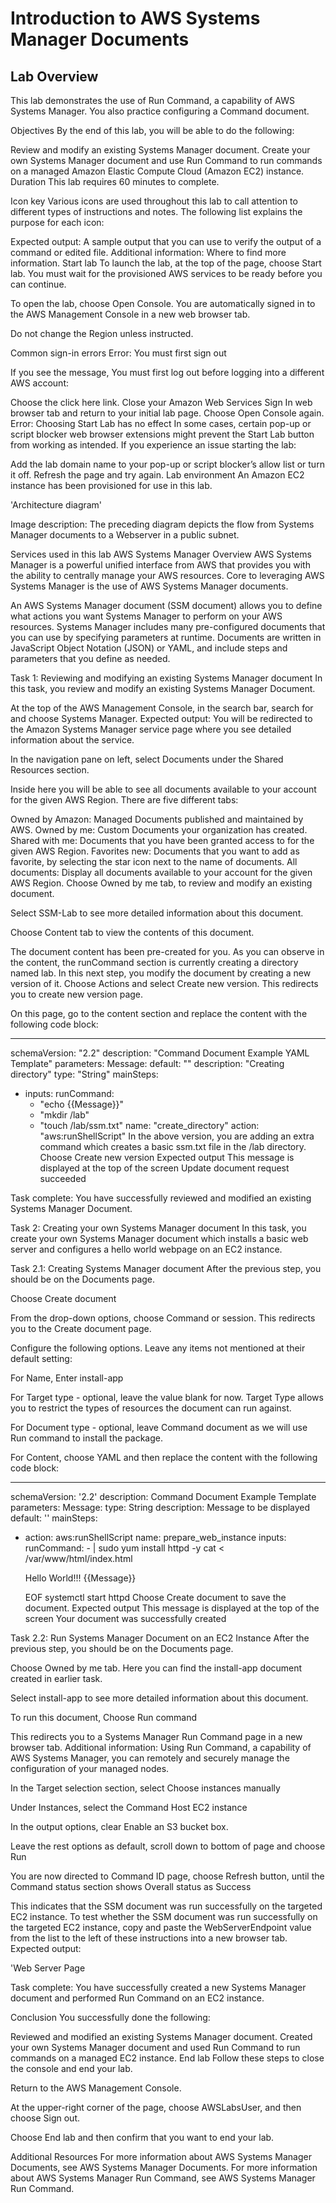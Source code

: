 # Introduction to AWS Systems Manager Documents

## Lab Overview

This lab demonstrates the use of Run Command, a capability of AWS Systems Manager. You also practice configuring a Command document.

Objectives
By the end of this lab, you will be able to do the following:

Review and modify an existing Systems Manager document.
Create your own Systems Manager document and use Run Command to run commands on a managed Amazon Elastic Compute Cloud (Amazon EC2) instance.
Duration
This lab requires 60 minutes to complete.

Icon key
Various icons are used throughout this lab to call attention to different types of instructions and notes. The following list explains the purpose for each icon:

 Expected output: A sample output that you can use to verify the output of a command or edited file.
 Additional information: Where to find more information.
Start lab
To launch the lab, at the top of the page, choose Start lab.
 You must wait for the provisioned AWS services to be ready before you can continue.

To open the lab, choose Open Console.
You are automatically signed in to the AWS Management Console in a new web browser tab.

 Do not change the Region unless instructed.

Common sign-in errors
Error: You must first sign out


If you see the message, You must first log out before logging into a different AWS account:

Choose the click here link.
Close your Amazon Web Services Sign In web browser tab and return to your initial lab page.
Choose Open Console again.
Error: Choosing Start Lab has no effect
In some cases, certain pop-up or script blocker web browser extensions might prevent the Start Lab button from working as intended. If you experience an issue starting the lab:

Add the lab domain name to your pop-up or script blocker’s allow list or turn it off.
Refresh the page and try again.
Lab environment
An Amazon EC2 instance has been provisioned for use in this lab.

'Architecture diagram'

Image description: The preceding diagram depicts the flow from Systems Manager documents to a Webserver in a public subnet.

Services used in this lab
AWS Systems Manager Overview
AWS Systems Manager is a powerful unified interface from AWS that provides you with the ability to centrally manage your AWS resources. Core to leveraging AWS Systems Manager is the use of AWS Systems Manager documents.

An AWS Systems Manager document (SSM document) allows you to define what actions you want Systems Manager to perform on your AWS resources. Systems Manager includes many pre-configured documents that you can use by specifying parameters at runtime. Documents are written in JavaScript Object Notation (JSON) or YAML, and include steps and parameters that you define as needed.

Task 1: Reviewing and modifying an existing Systems Manager document
In this task, you review and modify an existing Systems Manager Document.

At the top of the AWS Management Console, in the search bar, search for and choose Systems Manager.
 Expected output: You will be redirected to the Amazon Systems Manager service page where you see detailed information about the service.

In the navigation pane on left, select Documents under the Shared Resources section.

Inside here you will be able to see all documents available to your account for the given AWS Region. There are five different tabs:

Owned by Amazon: Managed Documents published and maintained by AWS.
Owned by me: Custom Documents your organization has created.
Shared with me: Documents that you have been granted access to for the given AWS Region.
Favorites new: Documents that you want to add as favorite, by selecting the star icon next to the name of documents.
All documents: Display all documents available to your account for the given AWS Region.
Choose Owned by me tab, to review and modify an existing document.

Select SSM-Lab to see more detailed information about this document.

Choose Content tab to view the contents of this document.

The document content has been pre-created for you. As you can observe in the content, the runCommand section is currently creating a directory named lab. In this next step, you modify the document by creating a new version of it.
Choose Actions and select Create new version. This redirects you to create new version page.

On this page, go to the content section and replace the content with the following code block:


---
schemaVersion: "2.2"
description: "Command Document Example YAML Template"
parameters:
  Message:
    default: ""
    description: "Creating directory"
    type: "String"
mainSteps:
- inputs:
    runCommand:
    - "echo {{Message}}"
    - "mkdir /lab"
    - "touch /lab/ssm.txt"
  name: "create_directory"
  action: "aws:runShellScript"
In the above version, you are adding an extra command which creates a basic ssm.txt file in the /lab directory.
Choose Create new version
 Expected output This message is displayed at the top of the screen Update document request succeeded

 Task complete: You have successfully reviewed and modified an existing Systems Manager Document.

Task 2: Creating your own Systems Manager document
In this task, you create your own Systems Manager document which installs a basic web server and configures a hello world webpage on an EC2 instance.

Task 2.1: Creating Systems Manager document
After the previous step, you should be on the Documents page.

Choose Create document

From the drop-down options, choose Command or session. This redirects you to the Create document page.

Configure the following options. Leave any items not mentioned at their default setting:

For Name, Enter install-app

For Target type - optional, leave the value blank for now. Target Type allows you to restrict the types of resources the document can run against.

For Document type - optional, leave Command document as we will use Run command to install the package.

For Content, choose YAML and then replace the content with the following code block:


---
schemaVersion: '2.2'
description: Command Document Example Template
parameters:
  Message:
    type: String
    description: Message to be displayed
    default: ''
mainSteps:
- action: aws:runShellScript
  name: prepare_web_instance
  inputs:
    runCommand:
      - |
        sudo yum install httpd -y
        cat <<EOF > /var/www/html/index.html
        <!DOCTYPE html>
        <html>
          <head>
            <title>Web Server</title>
          </head>
          <body>
            <p>Hello World!!! {{Message}}</p>
          </body>
        </html>
        EOF
        systemctl start httpd
Choose Create document to save the document.
 Expected output This message is displayed at the top of the screen Your document was successfully created

Task 2.2: Run Systems Manager Document on an EC2 Instance
After the previous step, you should be on the Documents page.

Choose Owned by me tab. Here you can find the install-app document created in earlier task.

Select install-app to see more detailed information about this document.

To run this document, Choose Run command

This redirects you to a Systems Manager Run Command page in a new browser tab.
 Additional information: Using Run Command, a capability of AWS Systems Manager, you can remotely and securely manage the configuration of your managed nodes.

In the Target selection section, select Choose instances manually

Under Instances, select the Command Host EC2 instance

In the output options, clear Enable an S3 bucket box.

Leave the rest options as default, scroll down to bottom of page and choose Run

You are now directed to Command ID page, choose Refresh  button, until the Command status section shows Overall status as Success

This indicates that the SSM document was run successfully on the targeted EC2 instance.
To test whether the SSM document was run successfully on the targeted EC2 instance, copy and paste the WebServerEndpoint value from the list to the left of these instructions into a new browser tab.
 Expected output:

'Web Server Page

 Task complete: You have successfully created a new Systems Manager document and performed Run Command on an EC2 instance.

Conclusion
You successfully done the following:

Reviewed and modified an existing Systems Manager document.
Created your own Systems Manager document and used Run Command to run commands on a managed EC2 instance.
End lab
Follow these steps to close the console and end your lab.

Return to the AWS Management Console.

At the upper-right corner of the page, choose AWSLabsUser, and then choose Sign out.

Choose End lab and then confirm that you want to end your lab.

Additional Resources
For more information about AWS Systems Manager Documents, see AWS Systems Manager Documents.
For more information about AWS Systems Manager Run Command, see AWS Systems Manager Run Command.
